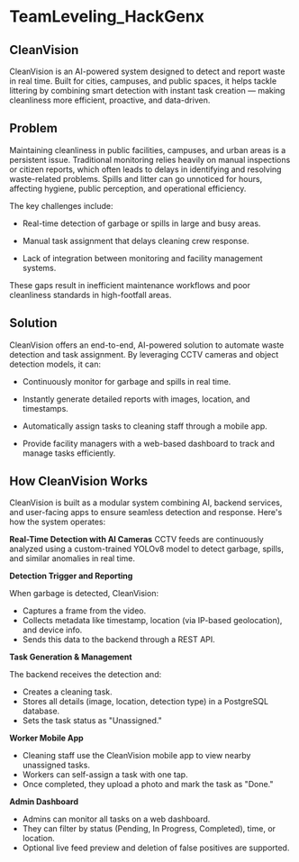 # TeamLeveling_HackGenx


## CleanVision

CleanVision is an AI-powered system designed to detect and report waste in real time. Built for cities, campuses, and public spaces, it helps tackle littering by combining smart detection with instant task creation — making cleanliness more efficient, proactive, and data-driven.

## Problem

Maintaining cleanliness in public facilities, campuses, and urban areas is a persistent issue. Traditional monitoring relies heavily on manual inspections or citizen reports, which often leads to delays in identifying and resolving waste-related problems. Spills and litter can go unnoticed for hours, affecting hygiene, public perception, and operational efficiency.

The key challenges include:

 - Real-time detection of garbage or spills in large and busy areas.

 - Manual task assignment that delays cleaning crew response.

 - Lack of integration between monitoring and facility management systems.


These gaps result in inefficient maintenance workflows and poor cleanliness standards in high-footfall areas.

## Solution


CleanVision offers an end-to-end, AI-powered solution to automate waste detection and task assignment. By leveraging CCTV cameras and object detection models, it can:

 - Continuously monitor for garbage and spills in real time.

 - Instantly generate detailed reports with images, location, and timestamps.

 - Automatically assign tasks to cleaning staff through a mobile app.

 - Provide facility managers with a web-based dashboard to track and manage tasks efficiently.

## How CleanVision Works

CleanVision is built as a modular system combining AI, backend services, and user-facing apps to ensure seamless detection and response. Here's how the system operates:

**Real-Time Detection with AI Cameras**
CCTV feeds are continuously analyzed using a custom-trained YOLOv8 model to detect garbage, spills, and similar anomalies in real time.


**Detection Trigger and Reporting**

When garbage is detected, CleanVision:
 - Captures a frame from the video.
 - Collects metadata like timestamp, location (via IP-based geolocation), and device info.
 - Sends this data to the backend through a REST API.



**Task Generation & Management**

The backend receives the detection and:
 - Creates a cleaning task.
 - Stores all details (image, location, detection type) in a PostgreSQL database.
 - Sets the task status as "Unassigned."



**Worker Mobile App**

 - Cleaning staff use the CleanVision mobile app to view nearby unassigned tasks.
 - Workers can self-assign a task with one tap.
 - Once completed, they upload a photo and mark the task as "Done."



**Admin Dashboard**

 - Admins can monitor all tasks on a web dashboard.
 - They can filter by status (Pending, In Progress, Completed), time, or location.
 - Optional live feed preview and deletion of false positives are supported.
